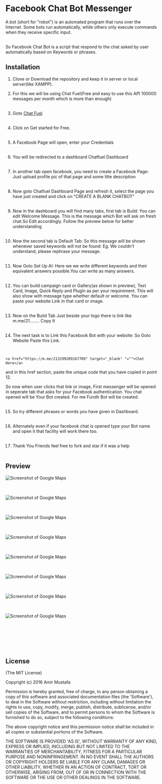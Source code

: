 # Facebook Chat Bot Messenger

A bot (short for "robot") is an automated program that runs over the Internet. Some bots run automatically, while others only execute commands when they receive specific input.<br><br>

So Facebook Chat Bot is a script that respond to the chat asked by user automatically based on Keywords or phrases. 


## Installation

1. Clone or Download the repository and keep it in server or local server(like XAMPP).

2. For this we will be using Chat Fuel(Free and easy to use this API 100000 messages per month which is more than enough) <br><br>	

3. Goto [Chat Fuel](https://www.chatfuel.com)<br><br>

4. Click on Get started for Free.<br><br>

5. A Facebook Page will open, enter your Credentials<br><br>

6. You will be redirected to a dashboard Chatfuel Dashboard<br><br>

7. In another tab open facebook, you need to create a Facebook Page: Just upload profile  pic of that page and some litte description<br><br>

8. Now goto Chatfuel Dashboard Page and refresh it, select the page you have just created and click on "CREATE A BLANK CHATBOT"<br><br>

9. 	Now in the dashboard you will find many tabs, first tab is Build: You can edit Welcome Message. This is the message which Bot will ask on fresh chat.So Edit accordingly. Follow the preview below for better understanding<br><br>

10. Now the second tab is Default Tab: So this message will be shown whenever saved keywords will not be found: Eg. We couldn't understand, please rephrase your message.<br><br>

11. Now Goto Set Up AI: Here we we write different keywords and their equivalent answers possible.You can write as many answers.<br><br>

12. You can build campaign card or Gallery(as shown in preview), Text Card, Image, Quick Reply and Plugin as per your requirement. This will also show with message type whether default or welcome. You can paste your website Link in that card or image.<br><br>

13. Now on the Build Tab Just beside your logo there is link like m.me/21........
Copy It<br><br>

14. The next task is to Link this Facebook Bot with your website:
 So Goto Website  Paste this Link. <br><br>

 ```

 <a href="https://m.me/213299209167709" target="_blank" "="">Chat Here</a>

```
 and in this href section, paste the unique code that you have copied in point 12.

 So now when user clicks that link or image, First messenger will be opened in seperate tab that asks for your Facebook authentication. You chat opened will be Your Bot created. For me Fundlr Bot will be created.<br><br>

 15. So try different phrases or words you have given in Dashboard.<br><br>

 16. Alternately even if your facebook chat is opened type your Bot name and open it that facility will work there too.<br><br>

 17. Thank You Friends feel free to fork and star if it was a help <br><br>

  
## Preview


![Screenshot of Google Maps ](https://cloud.githubusercontent.com/assets/15896579/25443295/0d1e0fe2-2ac5-11e7-9718-49b1c084e4e7.png?raw=true "Screenshot of Google Maps")
<br/><br/><br/>

![Screenshot of Google Maps ](https://cloud.githubusercontent.com/assets/15896579/25443298/1112de70-2ac5-11e7-9a04-8d7523d4ab99.png?raw=true "Screenshot of Google Maps")
<br/><br/><br/>

![Screenshot of Google Maps ](https://cloud.githubusercontent.com/assets/15896579/25443308/14fa29d0-2ac5-11e7-9b12-dc01184bde67.png?raw=true "Screenshot of Google Maps")
<br/><br/><br/>

![Screenshot of Google Maps ](https://cloud.githubusercontent.com/assets/15896579/25443272/fabc62b8-2ac4-11e7-8b2e-8dc799c425e6.png?raw=true "Screenshot of Google Maps")
<br/><br/><br/>

![Screenshot of Google Maps ](https://cloud.githubusercontent.com/assets/15896579/25443278/fe92006e-2ac4-11e7-9b87-7ca0941a7f4b.png?raw=true "Screenshot of Google Maps")
<br/><br/><br/>

![Screenshot of Google Maps ](https://cloud.githubusercontent.com/assets/15896579/25443282/01b2b928-2ac5-11e7-848e-8b049060fda4.png?raw=true "Screenshot of Google Maps")
<br/><br/><br/>

![Screenshot of Google Maps ](https://cloud.githubusercontent.com/assets/15896579/25443287/04f36e02-2ac5-11e7-9e07-9536df0b04a8.png?raw=true "Screenshot of Google Maps")
<br/><br/><br/>

![Screenshot of Google Maps ](https://cloud.githubusercontent.com/assets/15896579/25443291/09032190-2ac5-11e7-97fb-a9150e6b3a56.png?raw=true "Screenshot of Google Maps")
<br/><br/><br/>


<br/><br/><br/>




## License

(The MIT License)

Copyright (c) 2016 Amir Mustafa

Permission is hereby granted, free of charge, to any person obtaining
a copy of this software and associated documentation files (the
'Software'), to deal in the Software without restriction, including
without limitation the rights to use, copy, modify, merge, publish,
distribute, sublicense, and/or sell copies of the Software, and to
permit persons to whom the Software is furnished to do so, subject to
the following conditions:

The above copyright notice and this permission notice shall be
included in all copies or substantial portions of the Software.

THE SOFTWARE IS PROVIDED 'AS IS', WITHOUT WARRANTY OF ANY KIND,
EXPRESS OR IMPLIED, INCLUDING BUT NOT LIMITED TO THE WARRANTIES OF
MERCHANTABILITY, FITNESS FOR A PARTICULAR PURPOSE AND NONINFRINGEMENT.
IN NO EVENT SHALL THE AUTHORS OR COPYRIGHT HOLDERS BE LIABLE FOR ANY
CLAIM, DAMAGES OR OTHER LIABILITY, WHETHER IN AN ACTION OF CONTRACT,
TORT OR OTHERWISE, ARISING FROM, OUT OF OR IN CONNECTION WITH THE
SOFTWARE OR THE USE OR OTHER DEALINGS IN THE SOFTWARE.

